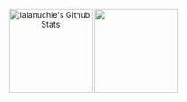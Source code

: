 <p align = "center">
 
 <img align = "center" height="150" src="https://github-readme-stats.vercel.app/api?username=komert-mario&theme=algolia&include_all_commits=true&count_private=true&show_icons=true" alt="lalanuchie's Github Stats">
 <img align = "center" height="150" src="https://github-readme-stats.vercel.app/api/top-langs/?username=komert-mario&theme=algolia&include_all_commits=true&count_private=true&show_icons=true&langs_count=5"/> <br/>
</p>
